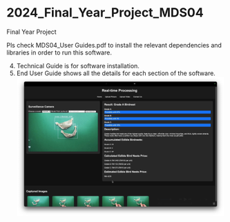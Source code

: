 # 2024_Final_Year_Project_MDS04
Final Year Project 

Pls check MDS04_User Guides.pdf to install the relevant dependencies and libraries in order to run this software.

4. Technical Guide is for software installation.
3. End User Guide shows all the details for each section of the software.
![image alt](https://github.com/TanJiunKoon/2024_Final_Year_Project_MDS04/blob/d836a8014d20ecc56ec49381400f2c2d7b4fdd6f/Interface.jpg)

